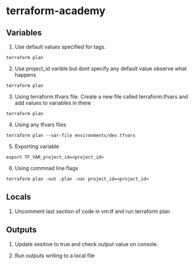 # terraform-academy

## Variables
1. Use default values specified for tags. 
```
terraform plan
```

2. Use project_id varible but dont specify any default value observe what happens
```
terraform plan
```

3. Using terraform.tfvars file. Create a new file called terraform.tfvars and add values to variables in there
```
terraform plan
```

4. Using any tfvars files
```
terraform plan --var-file environments/dev.tfvars
```

5. Exporting variable 
```
export TF_VAR_project_id=<project_id>
```

6. Using commnad line flags
```
terraform plan -out .plan -var project_id=<project_id>
```

## Locals
1. Uncomment last section of code in vm.tf and run terraform plan

## Outputs
1. Update sesitive to true and check output value on console.

2. Run outputs writing to a local file
